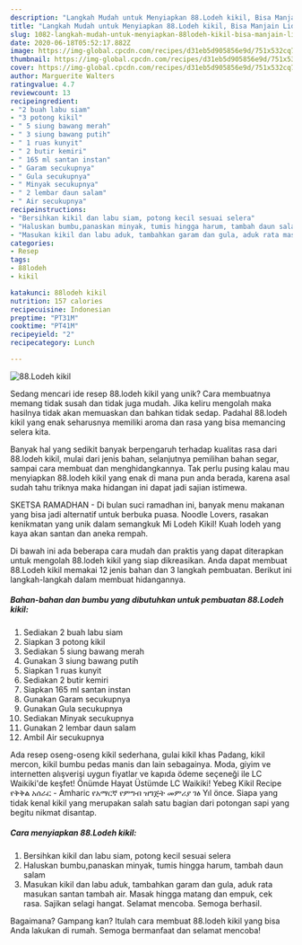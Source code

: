 ```yaml
---
description: "Langkah Mudah untuk Menyiapkan 88.Lodeh kikil, Bisa Manjain Lidah"
title: "Langkah Mudah untuk Menyiapkan 88.Lodeh kikil, Bisa Manjain Lidah"
slug: 1082-langkah-mudah-untuk-menyiapkan-88lodeh-kikil-bisa-manjain-lidah
date: 2020-06-18T05:52:17.882Z
image: https://img-global.cpcdn.com/recipes/d31eb5d905856e9d/751x532cq70/88lodeh-kikil-foto-resep-utama.jpg
thumbnail: https://img-global.cpcdn.com/recipes/d31eb5d905856e9d/751x532cq70/88lodeh-kikil-foto-resep-utama.jpg
cover: https://img-global.cpcdn.com/recipes/d31eb5d905856e9d/751x532cq70/88lodeh-kikil-foto-resep-utama.jpg
author: Marguerite Walters
ratingvalue: 4.7
reviewcount: 13
recipeingredient:
- "2 buah labu siam"
- "3 potong kikil"
- " 5 siung bawang merah"
- " 3 siung bawang putih"
- " 1 ruas kunyit"
- " 2 butir kemiri"
- " 165 ml santan instan"
- " Garam secukupnya"
- " Gula secukupnya"
- " Minyak secukupnya"
- " 2 lembar daun salam"
- " Air secukupnya"
recipeinstructions:
- "Bersihkan kikil dan labu siam, potong kecil sesuai selera"
- "Haluskan bumbu,panaskan minyak, tumis hingga harum, tambah daun salam"
- "Masukan kikil dan labu aduk, tambahkan garam dan gula, aduk rata masukan santan tambah air. Masak hingga matang dan empuk, cek rasa. Sajikan selagi hangat. Selamat mencoba. Semoga berhasil."
categories:
- Resep
tags:
- 88lodeh
- kikil

katakunci: 88lodeh kikil 
nutrition: 157 calories
recipecuisine: Indonesian
preptime: "PT31M"
cooktime: "PT41M"
recipeyield: "2"
recipecategory: Lunch

---
```



![88.Lodeh kikil](https://img-global.cpcdn.com/recipes/d31eb5d905856e9d/751x532cq70/88lodeh-kikil-foto-resep-utama.jpg)

Sedang mencari ide resep 88.lodeh kikil yang unik? Cara membuatnya memang tidak susah dan tidak juga mudah. Jika keliru mengolah maka hasilnya tidak akan memuaskan dan bahkan tidak sedap. Padahal 88.lodeh kikil yang enak seharusnya memiliki aroma dan rasa yang bisa memancing selera kita.

Banyak hal yang sedikit banyak berpengaruh terhadap kualitas rasa dari 88.lodeh kikil, mulai dari jenis bahan, selanjutnya pemilihan bahan segar, sampai cara membuat dan menghidangkannya. Tak perlu pusing kalau mau menyiapkan 88.lodeh kikil yang enak di mana pun anda berada, karena asal sudah tahu triknya maka hidangan ini dapat jadi sajian istimewa.

SKETSA RAMADHAN - Di bulan suci ramadhan ini, banyak menu makanan yang bisa jadi alternatif untuk berbuka puasa. Noodle Lovers, rasakan kenikmatan yang unik dalam semangkuk Mi Lodeh Kikil! Kuah lodeh yang kaya akan santan dan aneka rempah.


Di bawah ini ada beberapa cara mudah dan praktis yang dapat diterapkan untuk mengolah 88.lodeh kikil yang siap dikreasikan. Anda dapat membuat 88.Lodeh kikil memakai 12 jenis bahan dan 3 langkah pembuatan. Berikut ini langkah-langkah dalam membuat hidangannya.

<!--inarticleads1-->

##### Bahan-bahan dan bumbu yang dibutuhkan untuk pembuatan 88.Lodeh kikil:

1. Sediakan 2 buah labu siam
1. Siapkan 3 potong kikil
1. Sediakan  5 siung bawang merah
1. Gunakan  3 siung bawang putih
1. Siapkan  1 ruas kunyit
1. Sediakan  2 butir kemiri
1. Siapkan  165 ml santan instan
1. Gunakan  Garam secukupnya
1. Gunakan  Gula secukupnya
1. Sediakan  Minyak secukupnya
1. Gunakan  2 lembar daun salam
1. Ambil  Air secukupnya


Ada resep oseng-oseng kikil sederhana, gulai kikil khas Padang, kikil mercon, kikil bumbu pedas manis dan lain sebagainya. Moda, giyim ve internetten alışverişi uygun fiyatlar ve kapıda ödeme seçeneği ile LC Waikiki&#39;de keşfet! Önümde Hayat Üstümde LC Waikiki! Yebeg Kikil Recipe የቅቅል አሰራር - Amharic የአማርኛ የምግብ ዝግጅት መምሪያ ገፅ Yıl önce. Siapa yang tidak kenal kikil yang merupakan salah satu bagian dari potongan sapi yang begitu nikmat disantap. 

<!--inarticleads2-->

##### Cara menyiapkan 88.Lodeh kikil:

1. Bersihkan kikil dan labu siam, potong kecil sesuai selera
1. Haluskan bumbu,panaskan minyak, tumis hingga harum, tambah daun salam
1. Masukan kikil dan labu aduk, tambahkan garam dan gula, aduk rata masukan santan tambah air. Masak hingga matang dan empuk, cek rasa. Sajikan selagi hangat. Selamat mencoba. Semoga berhasil.




Bagaimana? Gampang kan? Itulah cara membuat 88.lodeh kikil yang bisa Anda lakukan di rumah. Semoga bermanfaat dan selamat mencoba!

